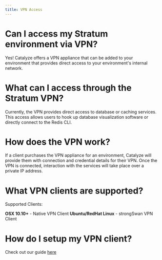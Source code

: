 ```yaml
---
title: VPN Access
---
```


# Can I access my Stratum environment via VPN?

Yes! Catalyze offers a VPN appliance that can be added to your environment that provides direct access to your environment's internal network.

# What can I access through the Stratum VPN?

Currently, the VPN provides direct access to database or caching services. This access allows users to hook up database visualization software or directly connect to the Redis CLI.

# How does the VPN work?

If a client purchases the VPN appliance for an environment, Catalyze will provide them with connection and credential details for their VPN. Once the VPN is connected, interaction with the services will take place over a private IP address.

# What VPN clients are supported?

Supported Clients:

  **OSX 10.10+**
    - Native VPN Client
  **Ubuntu/RedHat Linux**
    - strongSwan VPN Client

# How do I setup my VPN client?

Check out our guide [here](https://resources.catalyze.io/stratum/articles/guides/vpn-client-setup/)
